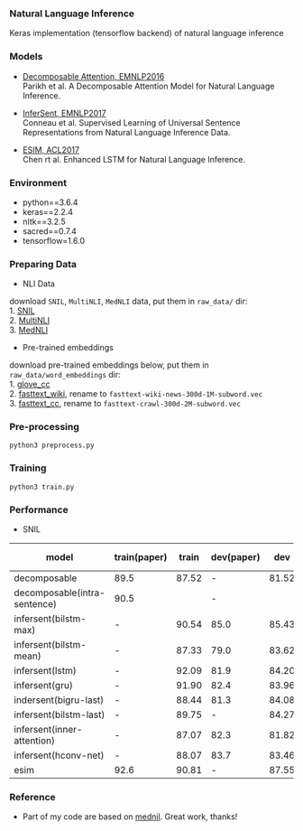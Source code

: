 ### Natural Language Inference

Keras implementation (tensorflow backend) of natural language inference

### Models

- [Decomposable Attention, EMNLP2016](https://arxiv.org/pdf/1606.01933v1.pdf)  
Parikh et al. A Decomposable Attention Model for Natural Language Inference.

- [InferSent, EMNLP2017](https://arxiv.org/pdf/1705.02364.pdf)  
Conneau et al. Supervised Learning of Universal Sentence Representations from Natural Language Inference Data.

- [ESIM, ACL2017](https://arxiv.org/pdf/1609.06038.pdf)  
Chen rt al. Enhanced LSTM for Natural Language Inference.

### Environment
- python==3.6.4
- keras==2.2.4
- nltk==3.2.5
- sacred==0.7.4
- tensorflow=1.6.0

### Preparing Data

- NLI Data

download `SNIL`, `MultiNLI`,  `MedNLI` data, put them in `raw_data/` dir:  
    1. [SNIL](https://nlp.stanford.edu/projects/snli/)  
    2. [MultiNLI](http://www.nyu.edu/projects/bowman/multinli/)  
    3. [MedNLI](https://jgc128.github.io/mednli/)  

- Pre-trained embeddings

download pre-trained embeddings below, put them in `raw_data/word_embeddings` dir:  
    1. [glove_cc](http://nlp.stanford.edu/data/glove.840B.300d.zip)  
    2. [fasttext_wiki](https://dl.fbaipublicfiles.com/fasttext/vectors-english/wiki-news-300d-1M-subword.vec.zip), rename to `fasttext-wiki-news-300d-1M-subword.vec`  
    3. [fasttext_cc](https://dl.fbaipublicfiles.com/fasttext/vectors-english/crawl-300d-2M-subword.zip), rename to `fasttext-crawl-300d-2M-subword.vec`  

### Pre-processing
```
python3 preprocess.py
```

### Training
```
python3 train.py
```

### Performance

- SNIL

| model                      | train(paper)| train | dev(paper) | dev    | test(paper) | test  |train_time(1 TITAN X)|
|----------------------------|-------------|-------|------------|--------|-------------|-------|---------------------|
|decomposable                |   89.5      | 87.52 |-           |81.52   | 86.3        |81.19  |00:12:53             |
|decomposable(intra-sentence)|   90.5      |       |-           |        | 86.8        |       |                     |
|infersent(bilstm-max)       |   -	       | 90.54 |85.0        |85.43   | 84.5        |85.01  |01:28:26             |
|infersent(bilstm-mean)      |   -         | 87.33 |79.0        |83.62   | 78.2        |83.62  |01:14:32             |
|infersent(lstm)             |   -         | 92.09 |81.9        |84.20   | 80.7        |83.19  |00:53:43             |
|infersent(gru)              |   -         | 91.90 |82.4        |83.96   | 81.8        |83.30  |00:38:54             |
|indersent(bigru-last)       |   -         | 88.44 |81.3        |84.08   | 80.9        |83.64  |00:56:00             |
|infersent(bilstm-last)      |   -         | 89.75 |-           |84.27   | -           |83.63  |01:21:38             |
|infersent(inner-attention)  |   -         | 87.07 |82.3        |81.82   | 82.5        |82.23  |00:12:36             |
|infersent(hconv-net)        |   -         | 88.07 |83.7        |83.46   | 83.4        |83.23  |00:24:36             |
|esim                        |   92.6      | 90.81 | -          |87.55   | 88.0        |86.68  |11:03:31             |

### Reference

- Part of my code are based on [mednil](https://github.com/jgc128/mednli). Great work, thanks!
